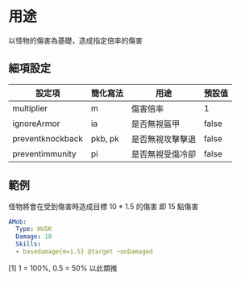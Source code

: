 用途
====================

以怪物的傷害為基礎，造成指定倍率的傷害

細項設定
----------

| 設定項 | 簡化寫法 | 用途 | 預設值 |
|------------------|---------|-------------------------------------|---------|
| multiplier   | m   | 傷害倍率| 1   |
| ignoreArmor  | ia  | 是否無視盔甲  | false   |
| preventknockback | pkb, pk |是否無視攻擊擊退 | false   |
| preventimmunity  | pi  | 是否無視受傷冷卻 | false   |

  

範例
--------
怪物將會在受到傷害時造成目標
10 * 1.5 的傷害
即 15 點傷害
```yml
AMob:
  Type: HUSK
  Damage: 10
  Skills:
  - basedamage{m=1.5} @target ~onDamaged
```
[1] 1 = 100%, 0.5 = 50% 以此類推